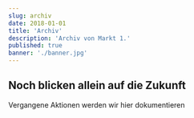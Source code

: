 ```yaml
---
slug: archiv
date: 2018-01-01
title: 'Archiv'
description: 'Archiv von Markt 1.'
published: true
banner: './banner.jpg'
---
```


## Noch blicken allein auf die Zukunft

Vergangene Aktionen werden wir hier dokumentieren
